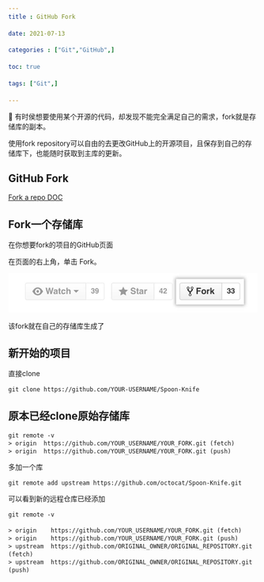 ```yaml
---
title : GitHub Fork

date: 2021-07-13

categories : ["Git","GitHub",]

toc: true

tags: ["Git",]

---
```


📖 有时侯想要使用某个开源的代码，却发现不能完全满足自己的需求，fork就是存储库的副本。

使用fork repository可以自由的去更改GitHub上的开源项目，且保存到自己的存储库下，也能随时获取到主库的更新。

<!--more-->

## GitHub Fork

[Fork a repo DOC](https://docs.github.com/en/get-started/quickstart/fork-a-repo)

## Fork一个存储库

在你想要fork的项目的GitHub页面

在页面的右上角，单击 Fork。


![Untitled.png](/blog/github/images/fork.png)

该fork就在自己的存储库生成了

## 新开始的项目

直接clone

```shell
git clone https://github.com/YOUR-USERNAME/Spoon-Knife
```

## 原本已经clone原始存储库

```shell
git remote -v
> origin  https://github.com/YOUR_USERNAME/YOUR_FORK.git (fetch)
> origin  https://github.com/YOUR_USERNAME/YOUR_FORK.git (push)
```

多加一个库
```shell
git remote add upstream https://github.com/octocat/Spoon-Knife.git
```

可以看到新的远程仓库已经添加

```shell
git remote -v

> origin    https://github.com/YOUR_USERNAME/YOUR_FORK.git (fetch)
> origin    https://github.com/YOUR_USERNAME/YOUR_FORK.git (push)
> upstream  https://github.com/ORIGINAL_OWNER/ORIGINAL_REPOSITORY.git (fetch)
> upstream  https://github.com/ORIGINAL_OWNER/ORIGINAL_REPOSITORY.git (push)
```

